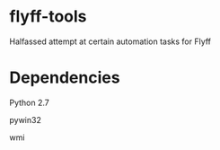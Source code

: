 # flyff-tools
Halfassed attempt at certain automation tasks for Flyff

# Dependencies

Python 2.7

pywin32

wmi


